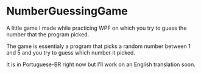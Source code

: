 # NumberGuessingGame
A little game I made while practicing WPF on which you try to guess the number that the program picked.

The game is essentialy a program that picks a random number between 1 and 5 and you try to guess which number it picked.

It is in Portuguese-BR right now but I'll work on an English translation soon.
